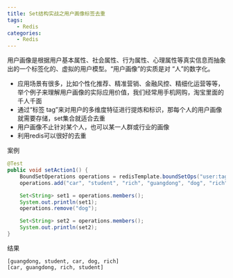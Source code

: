 ```yaml
---
title: Set结构实战之用户画像标签去重
tags:
   - Redis
categories:
   - Redis
---
```




用户画像是根据用户基本属性、社会属性、行为属性、心理属性等真实信息而抽象出的一个标签化的、虚拟的用户模型。“用户画像”的实质是对 “人”的数字化。

- 应用场景有很多，比如个性化推荐、精准营销、金融风控、精细化运营等等， 举个例子来理解用户画像的实际应用价值，我们经常用手机网购，淘宝里面的千人千面
- 通过“标签 tag”来对用户的多维度特征进行提炼和标识，那每个人的用户画像就需要存储，set集合就适合去重
- 用户画像不止针对某个人，也可以某一人群或行业的画像
- 利用redis可以很好的去重

案例

~~~java
@Test
public void setAction1() {
    BoundSetOperations operations = redisTemplate.boundSetOps("user:tags:1");
    operations.add("car", "student", "rich", "guangdong", "dog", "rich");

    Set<String> set1 = operations.members();
    System.out.println(set1);
    operations.remove("dog");

    Set<String> set2 = operations.members();
    System.out.println(set2);
}
~~~

结果

~~~
[guangdong, student, car, dog, rich]
[car, guangdong, rich, student]
~~~

